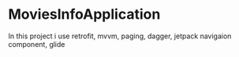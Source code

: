 # MoviesInfoApplication

In this project i use retrofit, mvvm, paging, dagger, jetpack navigaion component, glide
